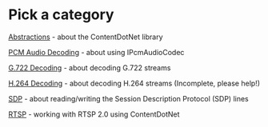 ﻿# Pick a category

[Abstractions](abstractions/README.md) - about the ContentDotNet library

[PCM Audio Decoding](pcmaudio/decoding.md) - about using IPcmAudioCodec

[G.722 Decoding](g722/decoding.md) - about decoding G.722 streams

[H.264 Decoding](h264/decoding.md) - about decoding H.264 streams (Incomplete, please help!)

[SDP](sdp/sdp.md) - about reading/writing the Session Description Protocol (SDP) lines

[RTSP](rtsp/rtsp.md) - working with RTSP 2.0 using ContentDotNet
